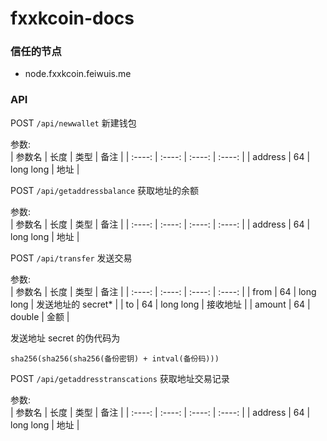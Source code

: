 # fxxkcoin-docs

### 信任的节点
+ node.fxxkcoin.feiwuis.me

### API
POST
`
/api/newwallet
`
新建钱包

参数:  
| 参数名 | 长度 | 类型 | 备注 |
| :----: | :----: | :----: | :----: |
| address | 64 | long long | 地址 |


POST
`
/api/getaddressbalance
`
获取地址的余额

参数:  
| 参数名 | 长度 | 类型 | 备注 |
| :----: | :----: | :----: | :----: |
| address | 64 | long long | 地址 |


POST
`
/api/transfer
`
发送交易

参数:  
| 参数名 | 长度 | 类型 | 备注 |
| :----: | :----: | :----: | :----: |
| from | 64 | long long | 发送地址的 secret* |
| to | 64 | long long | 接收地址 |
| amount | 64 | double | 金额 |

发送地址 secret 的伪代码为
```
sha256(sha256(sha256(备份密钥) + intval(备份码)))
```


POST
`
/api/getaddresstranscations
`
获取地址交易记录

参数:  
| 参数名 | 长度 | 类型 | 备注 |
| :----: | :----: | :----: | :----: |
| address | 64 | long long | 地址 |
